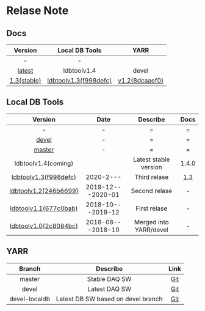 # Relase Note

## Docs

|Version                                                   |Local DB Tools                                                                       |YARR                                                          |
|:--------------------------------------------------------:|:-----------------------------------------------------------------------------------:|:------------------------------------------------------------:|
|-                                                         |-                                                                                    |                                                              |
|[latest](https://localdb-docs.readthedocs.io/en/devel/)   |ldbtoolv1.4                                                                          |devel                                                         |
|[1.3(stable)](https://localdb-docs.readthedocs.io/en/1.3/)|[ldbtoolv1.3(f998defc)](https://gitlab.cern.ch/YARR/localdb-tools/-/tree/ldbtoolv1.3)|[v1.2(8dcaaef0)](https://gitlab.cern.ch/YARR/YARR/-/tree/v1.2)|

## Local DB Tools

|Version                                                                              |Date             |Describe              |Docs                                                |
|:-----------------------------------------------------------------------------------:|:---------------:|:--------------------:|:--------------------------------------------------:|
|-                                                                                    |-                |=                     |=                                                   |
|[devel](https://gitlab.cern.ch/YARR/localdb-tools/-/tree/devel)                      |-                |=                     |=                                                   |
|[master](https://gitlab.cern.ch/YARR/localdb-tools/-/tree/master)                    |-                |=                     |=                                                   |
|ldbtoolv1.4(coming)                                                                  |                 |Latest stable version |1.4.0                                               |
|[ldbtoolv1.3(f998defc)](https://gitlab.cern.ch/YARR/localdb-tools/-/tree/ldbtoolv1.3)|2020-2---        |Third relase          |[1.3](https://localdb-docs.readthedocs.io/en/v.1.3/)|
|[ldbtoolv1.2(246b6699)](https://gitlab.cern.ch/YARR/localdb-tools/-/tree/ldbtoolv1.2)|2019-12---2020-01|Second relase         |-                                                   |
|[ldbtoolv1.1(677c0bab)](https://gitlab.cern.ch/YARR/localdb-tools/-/tree/ldbtoolv1.1)|2018-10---2019-12|First relase          |-                                                   |
|[ldbtoolv1.0(2c8084bc)](https://gitlab.cern.ch/YARR/localdb-tools/-/tree/ldbtoolv1.0)|2018-08---2018-10|Merged into YARR/devel|-                                                   |

## YARR

|Branch       |Describe                          |Link                                                        |
|:-----------:|:--------------------------------:|:----------------------------------------------------------:|
|master       |Stable DAQ SW                     |[Git](https://gitlab.cern.ch/YARR/YARR/tree/master)         |
|devel        |Latest DAQ SW                     |[Git](https://gitlab.cern.ch/YARR/YARR/tree/devel)          |
|devel-localdb|Latest DB SW based on devel branch|[Git](https://gitlab.cern.ch/YARR/YARR/tree/devel-localdb)  |
